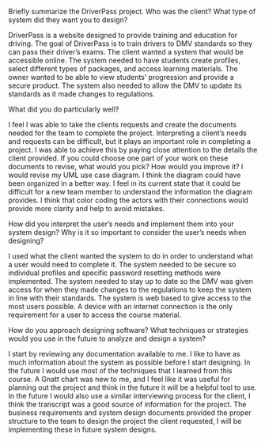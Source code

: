 Briefly summarize the DriverPass project. Who was the client? What type of system did they want you to design?

  DriverPass is a website designed to provide training and education for driving. The goal of DriverPass is to train drivers to DMV standards so they can pass their driver’s exams. The client wanted a system that would be accessible online. The system needed to have students create profiles, select different types of packages, and access learning materials. The owner wanted to be able to view students’ progression and provide a secure product. The system also needed to allow the DMV to update its standards as it made changes to regulations.

What did you do particularly well?

  I feel I was able to take the clients requests and create the documents needed for the team to complete the project. Interpreting a client’s needs and requests can be difficult, but it plays an important role in completing a project. I was able to achieve this by paying close attention to the details the client provided.
If you could choose one part of your work on these documents to revise, what would you pick? How would you improve it?
I would revise my UML use case diagram. I think the diagram could have been organized in a better way. I feel in its current state that it could be difficult for a new team member to understand the information the diagram provides. I think that color coding the actors with their connections would provide more clarity and help to avoid mistakes.

How did you interpret the user’s needs and implement them into your system design? Why is it so important to consider the user’s needs when designing?
	
 I used what the client wanted the system to do in order to understand what a user would need to complete it. The system needed to be secure so individual profiles and specific password resetting methods were implemented. The system needed to stay up to date so the DMV was given access for when they made changes to the regulations to keep the system in line with their standards. The system is web based to give access to the most users possible. A device with an internet connection is the only requirement for a user to access the course material.

How do you approach designing software? What techniques or strategies would you use in the future to analyze and design a system?
	
 I start by reviewing any documentation available to me. I like to have as much information about the system as possible before I start designing. In the future I would use most of the techniques that I learned from this course. A Gnatt chart was new to me, and I feel like it was useful for planning out the project and think in the future it will be a helpful tool to use. In the future I would also use a similar interviewing process for the client, I think the transcript was a good source of information for the project. The business requirements and system design documents provided the proper structure to the team to design the project the client requested, I will be implementing these in future system designs.
